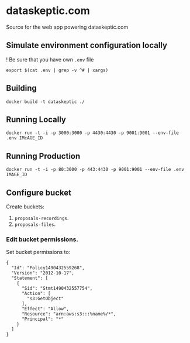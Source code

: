# dataskeptic.com

Source for the web app powering dataskeptic.com

## Simulate environment configuration locally

! Be sure that you have own `.env` file

```
export $(cat .env | grep -v ^# | xargs)
```

## Building

```
docker build -t dataskeptic ./
```

## Running Locally

```
docker run -t -i -p 3000:3000 -p 4430:4430 -p 9001:9001 --env-file .env IMcAGE_ID
```

## Running Production

```
docker run -t -i -p 80:3000 -p 443:4430 -p 9001:9001 --env-file .env IMAGE_ID
```

## Configure bucket
Create buckets:
 1. `proposals-recordings`.
 1. `proposals-files`.

### Edit bucket permissions.

Set bucket permissions to:
```
{
  "Id": "Policy1490432559268",
  "Version": "2012-10-17",
  "Statement": [
    {
      "Sid": "Stmt1490432557754",
      "Action": [
        "s3:GetObject"
      ],
      "Effect": "Allow",
      "Resource": "arn:aws:s3:::%name%/*",
      "Principal": "*"
    }
  ]
}
```
